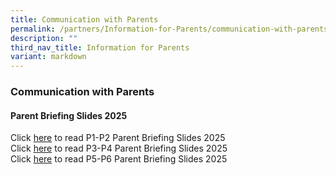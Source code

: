 ```yaml
---
title: Communication with Parents
permalink: /partners/Information-for-Parents/communication-with-parents/
description: ""
third_nav_title: Information for Parents
variant: markdown
---
```

### Communication with Parents

#### Parent Briefing Slides 2025
Click [here](https://drive.google.com/file/d/1bgGAdoWvfZU5lTLPC_MMfUgNl8UzpHnM/view?usp=sharing) to read P1-P2 Parent Briefing Slides 2025<br>
Click [here](https://drive.google.com/file/d/1V2G2PVaUrM4wmpiGL-uS5OPudccfrY7S/view?usp=sharing) to read P3-P4 Parent Briefing Slides 2025<br>
Click [here](https://drive.google.com/file/d/1fo90rnyStQSpZ04G_BcFVFlwbHk_cWiG/view?usp=sharing) to read P5-P6 Parent Briefing Slides 2025<br>